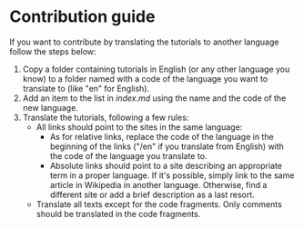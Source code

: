 # Contribution guide

If you want to contribute by translating the tutorials to another language follow the steps below:

1. Copy a folder containing tutorials in English (or any other language you know) to a folder named with a code of the language you want to translate to (like "en" for English).
2. Add an item to the list in _index.md_ using the name and the code of the new language.
3. Translate the tutorials, following a few rules:
    * All links should point to the sites in the same language:
         * As for relative links, replace the code of the language in the beginning of the links ("/en" if you translate from English) with the code of the language you translate to.
         * Absolute links should point to a site describing an appropriate term in a proper language. If it's possible, simply link to the same article in Wikipedia in another language. Otherwise, find a different site or add a brief description as a last resort.
    * Translate all texts except for the code fragments. Only comments should be translated in the code fragments.
